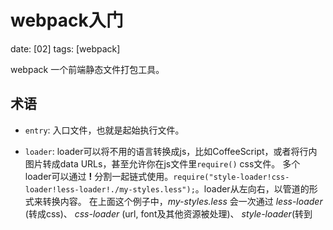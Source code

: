 # webpack入门
date: [02]
tags: [webpack]

webpack 一个前端静态文件打包工具。

## 术语
- `entry`: 入口文件，也就是起始执行文件。
- `loader`: loader可以将不用的语言转换成js，比如CoffeeScript，或者将行内图片转成data URLs，甚至允许你在js文件里`require()` css文件。
多个loader可以通过 **!** 分割一起链式使用。`require("style-loader!css-loader!less-loader!./my-styles.less");`。loader从左向右，以管道的形式来转换内容。
在上面这个例子中，*my-styles.less* 会一次通过 *less-loader* (转成css)、 *css-loader* (url, font及其他资源被处理)、 *style-loader*(转到<style>标签里)。
默认使用npm管理loader，当然也可以把它当成文件使用。
- `plugin`:
- `module`: 可以简单理解为源码里的单个文件。
- `bundle`: 表示最终合成的文件, 入口文件 entry point，把入口文件成为bundle。
- `chunk`: webpack最后打包后的文件成为chunk, 入口文件、code split拆分的文件等，都称为chunk。chunk由多个module组成，bundle是特殊的chunk。

- `output.filename vs output.chunkFilename` filename是主入口的文件名, chunkFilename是非主入口的文件名, 出自[这里][7]
http://www.cnblogs.com/ihardcoder/p/5623411.html
## 模块规范
- ES6 模块

```javascript
import MyModule from './MyModule.js';
```

- CommonJS

```javascript
var MyModule = require('./MyModule.js');
```

- AMD

```javascript
define(['./MyModule.js'], function (MyModule) {

});
```

## 文件路径规则

相对路径是相对当前目录。绝对路径是相对入口文件。

## 指定多个块(Specifying chunks)

- **生成多个bundle**

```javascript
var config = {
  entry: {
    app: ['./app/main.js'],
    vendors: ['react']
  },
  plugins: [
    new webpack.optimize.CommonsChunkPlugin('vendors', 'vendors.js')
  ],
  output: {
    path: './build',
    filename: 'bundle.js'//The filename template 命名模板，只是的那个只有一个输出文件时，可以直接写死。
  }
}
```

## 优化公共chunks

`CommonsChunkPlugin` 第一个参数：指定放共享code的`entry point`,默认`entry point name`叫 *main*。[commonschunkplugin官方文档][5]

关键词 minChunks

- **这里是官方配置的[例子][4]**:

可以看出参数依次是：生成的公共文件名字；由 *entry名字*、*文件名字*、*前面CommonsChunkPlugin生成的文件名字* 组成的数组；minChunks

```javascript
var path = require("path");
var CommonsChunkPlugin = require("../../lib/optimize/CommonsChunkPlugin");
module.exports = {
    entry: {
        pageA: "./pageA",
        pageB: "./pageB",
        pageC: "./pageC",
        adminPageA: "./adminPageA",
        adminPageB: "./adminPageB",
        adminPageC: "./adminPageC",
    },
    output: {
        path: path.join(__dirname, "js"),
        filename: "[name].js"
    },
    plugins: [
        new CommonsChunkPlugin("admin-commons.js", ["adminPageA", "adminPageB"]),
        new CommonsChunkPlugin("commons.js", ["pageA", "pageB", "admin-commons.js"], 2),
        new CommonsChunkPlugin("c-commons.js", ["pageC", "adminPageC"]),
    ]
}
```

- **这个[例子][6]里有一句说 *The name must match with the key in the entry object* 不知都对不对**

```javascript
var CommonsPlugin = new require("webpack/lib/optimize/CommonsChunkPlugin")

// ...

module.exports = {  
  entry: {
    common: ["jquery"]
  },
  plugins: [
    new CommonsPlugin({
      minChunks: 3,
      name: "common"
    });
  ]
};
```


## 异步加载(eg: 根据router加载不同的模块)。[demo](/demo/webpack/webpack-lazy-loaded-entries)

## uglify

```javascript
// webpack.config.js
var webpack = require('webpack');

module.exports = {
    entry: {
        home: './home.js',
        about: './about.js'
    },
    output: {
        path: './dist',
        filename: '[name].js'
    },
    plugins: [
        new webpack.optimize.CommonsChunkPlugin({
            name: 'common',
            minChunks: 2
        }),
        new webpack.optimize.UglifyJsPlugin(),
        new webpack.SourceMapDevToolPlugin({
            filename: '[name].js.map'
        })
    ]
};
```

## tricks(技巧)-plugins/loader

- 对第三方lib依赖的处理

```javascript
var config = {
  addVendor: function (name, path) {
    this.resolve.alias[name] = path;
    this.module.noParse.push(path);
  }
  plugins: [
    new webpack.optimize.CommonsChunkPlugin('app', null, false)
  ]
};

config.addVendor('react', path.resolve(bower_dir, 'react/react.min.js'));



/*********another way**********/


var bower_dir = __dirname + '/bower_components';
var config = {
  resolve: {
    alias: {// 使用key,来代替整个路径
      'react': bower_dir + '/react/react.min.js'
    }
  },
  module: {
    noParse: [bower_dir + '/react/react.min.js'],
  }
}
```

## 参考
[react-webpack-cookbook][0]

[Webpack and React tutorial - Taking the next steps][1]

[基于gulp+webpack的"约定大于配置"的构建方案探讨 2][3]

[Long-term caching of static assets with Webpack][8]

[官网文档翻译][9]

[0]:https://christianalfoni.github.io/react-webpack-cookbook/ "react-webpack-cookbook"
[1]:http://www.christianalfoni.com/articles/2015_10_01_Taking-the-next-step-with-react-and-webpack "Webpack and React tutorial - Taking the next steps"
[2]:http://jonathancreamer.com/advanced-webpack-part-2-code-splitting/ "Advanced WebPack Part 2 - Code Splitting"
[3]:https://segmentfault.com/a/1190000003952477 "基于gulp+webpack的"约定大于配置"的构建方案探讨 2"
[4]:https://github.com/webpack/webpack/tree/master/examples/multiple-commons-chunks
[5]:https://webpack.github.io/docs/list-of-plugins.html#commonschunkplugin "commonschunkplugin官方文档"
[6]:http://jonathancreamer.com/advanced-webpack-part-1-the-commonschunk-plugin/
[7]:http://react-china.org/t/webpack-output-filename-output-chunkfilename/2256
[8]:https://medium.com/@okonetchnikov/long-term-caching-of-static-assets-with-webpack-1ecb139adb95 "Long-term caching of static assets with Webpack"
[9]:https://github.com/liunian/webpack-doc "官网文档翻译"
